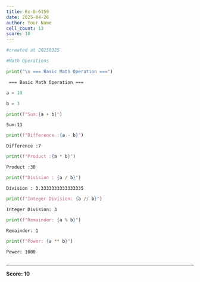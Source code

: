 ```yaml
---
title: Ex-8-6159
date: 2025-04-26
author: Your Name
cell_count: 13
score: 10
---
```


```python
#created at 20250325
```


```python
#Math Operations
```


```python
print("\n === Basic Math Operation ===")
```

    
     === Basic Math Operation ===



```python
a = 10
```


```python
b = 3
```


```python
print(f"Sum:{a + b}")
```

    Sum:13



```python
print(f"Difference :{a - b}")
```

    Difference :7



```python
print(f"Product :{a * b}")
```

    Product :30



```python
print(f"Division : {a / b}")
```

    Division : 3.3333333333333335



```python
print(f"Integer Division: {a // b}")
```

    Integer Division: 3



```python
print(f"Remainder: {a % b}")
```

    Remainder: 1



```python
print(f"Power: {a ** b}")
```

    Power: 1000



```python

```


---
**Score: 10**